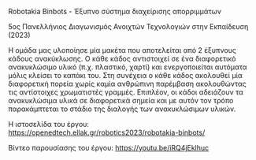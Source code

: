 Robotakia Binbots - Έξυπνο σύστημα διαχείρισης απορριμμάτων

5ος Πανελλήνιος Διαγωνισμός Ανοιχτών Τεχνολογιών στην Εκπαίδευση (2023)

Η ομάδα μας υλοποίησε μία μακέτα που αποτελείται από 2 έξυπνους κάδους ανακύκλωσης. Ο κάθε κάδος αντιστοιχεί σε ένα διαφορετικό ανακυκλώσιμο υλικό (π.χ. πλαστικό, χαρτί) και ενεργοποιείται αυτόματα μόλις κλείσει το καπάκι του. Στη συνέχεια ο κάθε κάδος ακολουθεί μία διαφορετική πορεία χωρίς καμία ανθρώπινη παρέμβαση ακολουθώντας τις αντίστοιχες χρωματιστές γραμμές. Επιπλέον, οι κάδοι αδειάζουν τα ανακυκλώσιμα υλικά σε διαφορετικά σημεία και με αυτόν τον τρόπο παρακάμπτεται το στάδιο της διαλογής των ανακυκλώσιμων υλικών.

Η ιστοσελίδα του έργου: https://openedtech.ellak.gr/robotics2023/robotakia-binbots/

Βίντεο παρουσίασης του έργου: https://youtu.be/iRQ4jEklhuc
